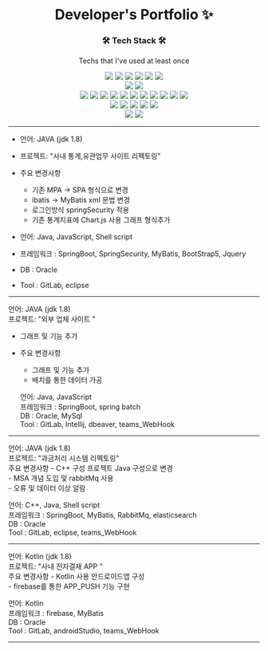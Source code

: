 <p align="center">
  <h1 align="center">Developer's Portfolio ✨</h1>

  <p align="center">

<h3 align="center">🛠 Tech Stack 🛠</h3>


<p align="center"> Techs that I've used at least once </p>

<p align="center">
  <img src="https://img.shields.io/badge/JAVA-3766AB?style=flat-square"/></a>
  <img src="https://img.shields.io/badge/C-%23A8B9CC?style=flat-square&logo=C&logoColor=white"/></a>
  <img src="https://img.shields.io/badge/C++-00599C?style=flat-square&logo=C%2B%2B&logoColor=white"/></a>
  <img src="https://img.shields.io/badge/C%23-%23A8B9CC?style=flat-square"/></a>
  <img src="https://img.shields.io/badge/Kotlin-%237F52FF?style=flat-square&logo=Kotlin&logoColor=white"/></a>
  <img src="https://img.shields.io/badge/GO-%2300ADD8?style=flat-square&logo=GO&logoColor=white"/></a>
  <br>
  <img src="https://img.shields.io/badge/MySQL-%234479A1?style=flat-square&logo=MySQL&logoColor=white"/></a>
  <img src="https://img.shields.io/badge/Oracle-%23F80000?style=flat-square&logo=Oracle&logoColor=white"/></a>
  <br>
  <img src="https://img.shields.io/badge/PowerShell-%235391FE?style=flat-square&logo=PowerShell&logoColor=white"/></a>
  <img src="https://img.shields.io/badge/JavaScript-%23F7DF1E?style=flat-square&logo=JavaScript&logoColor=white"/></a>
  <img src="https://img.shields.io/badge/CSS3-%231572B6?style=flat-square&logo=CSS3&logoColor=white"/></a>
  <img src="https://img.shields.io/badge/jQuery-%230769AD?style=flat-square&logo=jQuery&logoColor=white"/></a>
  <img src="https://img.shields.io/badge/Bootstrap-%237952B3?style=flat-square&logo=Bootstrap&logoColor=white"/></a>
  <img src="https://img.shields.io/badge/Spring-%236DB33F?style=flat-square&logo=Spring&logoColor=white"/></a>
  <img src="https://img.shields.io/badge/Spring Boot-%236DB33F?style=flat-square&logo=Spring Boot&logoColor=white"/></a>
  <img src="https://img.shields.io/badge/Spring ORM-%23326CE5?style=flat-square"/></a>
  <img src="https://img.shields.io/badge/Apache Tomcat-%23F8DC75?style=flat-square&logo=Apache Tomcat&logoColor=white"/></a>
  <img src="https://img.shields.io/badge/Apache Kafka-%23231F20?style=flat-square&logo=Apache Kafka&logoColor=white"/></a>
  <img src="https://img.shields.io/badge/RabbitMQ-%23FF6600?style=flat-square&logo=RabbitMQ&logoColor=white"/></a>
  <br>
  <img src="https://img.shields.io/badge/Eclipse IDE-%232C2255?style=flat-square&logo=Eclipse IDE&logoColor=white"/></a>
  <img src="https://img.shields.io/badge/IntelliJ IDEA-%23000000?style=flat-square&logo=IntelliJ IDEA&logoColor=white"/></a>
  <img src="https://img.shields.io/badge/Unity-%23FFFFFF?style=flat-square&logo=Unity&logoColor=black"/></a>
  <img src="https://img.shields.io/badge/Android Studio-%233DDC84?style=flat-square&logo=Android Studio&logoColor=white"/></a>
  <img src="https://img.shields.io/badge/Firebase-%23FFCA28?style=flat-square&logo=Firebase&logoColor=white"/></a>
  <br>
  <img src="https://img.shields.io/badge/GitHub-%23181717?style=flat-square&logo=GitHub&logoColor=white"/></a>
  <img src="https://img.shields.io/badge/GitLab-%23FC6D26?style=flat-square&logo=GitLab&logoColor=white"/></a>
  
  
  
</p>

----------------------------------------------------------------------------------------------------------------------------------
   - 언어: JAVA (jdk 1.8)<br>
   - 프로젝트: "사내 통계,유관업무 사이트 리펙토링"<br>
   - 주요 변경사항 
     - 기존 MPA -> SPA 형식으로 변경<br>
     - ibatis -> MyBatis xml 문법 변경<br>
     - 로그인방식 springSecurity 적용
     - 기존 통계지표에 Chart.js 사용 그래프 형식추가<br>
     
   - 언어: Java, JavaScript, Shell script <br>
   - 프레임워크 : SpringBoot, SpringSecurity, MyBatis, BootStrap5, Jquery
   - DB : Oracle
   - Tool : GitLab, eclipse
   
----------------------------------------------------------------------------------------------------------------------------------
   언어: JAVA (jdk 1.8)<br>
   프로젝트: "외부 업체 사이트 "<br>
 - 그래프 및 기능 추가<br>
 - 주요 변경사항 
     - 그래프 및 기능 추가 <br>
     - 배치를 통한 데이터 가공 <br>
     
   언어: Java, JavaScript <br>
   프레임워크 : SpringBoot, spring batch <br>
   DB : Oracle, MySql <br>
   Tool : GitLab, Intellij, dbeaver, teams_WebHook <br>
   
----------------------------------------------------------------------------------------------------------------------------------
   언어: JAVA (jdk 1.8)<br>
   프로젝트: "과금처리 시스템 리펙토링"<br>
   주요 변경사항 
     - C++ 구성 프로젝트 Java 구성으로 변경<br>
     - MSA 개념 도입 및 rabbitMq 사용 <br>
     - 오류 및 데이터 이상 알람 <br>
     
   언어: C++, Java, Shell script <br>
   프레임워크 : SpringBoot, MyBatis, RabbitMq, elasticsearch <br>
   DB : Oracle <br>
   Tool : GitLab, eclipse, teams_WebHook <br>

----------------------------------------------------------------------------------------------------------------------------------
   언어: Kotlin (jdk 1.8)<br>
   프로젝트: "사내 전자결재 APP "<br>
   주요 변경사항 
     - Kotlin 사용 안드로이드앱 구성 <br>
     - firebase를 통한 APP_PUSH 기능 구현<br>
    
   언어: Kotlin <br>
   프레임워크 : firebase, MyBatis <br>
   DB : Oracle <br>
   Tool : GitLab, androidStudio, teams_WebHook <br>
   
----------------------------------------------------------------------------------------------------------------------------------

